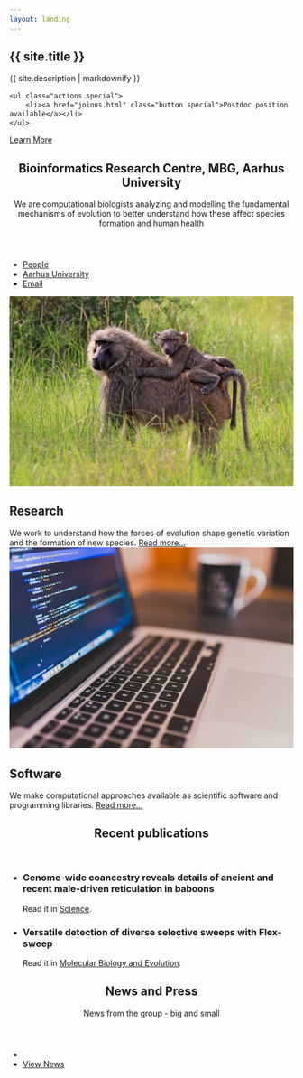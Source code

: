 ```yaml
---
layout: landing
---
```

<!-- Banner -->
<section id="banner">
<div class="inner">
<h2>{{ site.title }}</h2>
<p>{{ site.description | markdownify }}</p>

	<ul class="actions special">
		<li><a href="joinus.html" class="button special">Postdoc position available</a></li>
	</ul>

</div>
<a href="#one" class="more scrolly">Learn More</a>
</section>

<!-- One -->
<section id="one" class="wrapper style1 special">
<div class="inner">
<header class="major"> 
<h2>Bioinformatics Research Centre, MBG, Aarhus University</h2>
<p>We are computational biologists analyzing and modelling the fundamental mechanisms of evolution to better understand how these affect species formation and human health</p>
</header>
</div>
	<ul class="icons major">
	<li><a href="people.html" style="border-bottom-color: transparent;"><span class="icon fa-users major style1"><span class="label">People</span></span></a></li>
	<li><a href="http://www.birc.au.dk" style="border-bottom-color: transparent;"><span class="icon fa-university major style2"><span class="label">Aarhus University</span></span></a></li>
	<li><a href="mailto:kaspermunch@birc.au.dk" style="border-bottom-color: transparent;"><span class="icon fa-envelope-o major style3"><span class="label">Email</span></span></a></li>
	</ul>

</section>

<!-- Two -->
<section id="two" class="wrapper alt style2">
<section class="spotlight">
<div class="image"><img src="images/olive_baboon.jpg" /></div><div class="content">
<h2>Research</h2>
We work to understand how the forces of evolution shape genetic variation and the formation of new species. <a href="research.html">Read more...</a>
</div>
</section>
<section class="spotlight">
<div class="image"><img src="images/laptop_cropped.jpg" /></div><div class="content">
<h2>Software</h2>
We make computational approaches available as scientific software and programming libraries. <a href="software.html">Read more...</a>
</div>
</section>
<!-- <section class="spotlight">
<div class="image"><img src="images/lemur.png" /></div><div class="content">
<h2>Popular science</h2>
When possible, we write about our work for wider audience. <a href="popular_science.html">Read more...</a>
</div>
</section> -->
</section>

<!-- Three -->
<section id="three" class="wrapper style3 special">
<div class="inner">
<header class="major">
<h2>Recent publications</h2>
<!-- <p>See the full list of publications <a href="publications.html">here</a>.</p> -->
</header>
<ul class="features">
<li class="icon fa-newspaper-o">
<h3>Genome-wide coancestry reveals details of ancient and recent male-driven reticulation in baboons</h3>
Read it in <a href="https://www.science.org/doi/10.1126/science.abn8153">Science</a>.
</li>
<li class="icon fa-newspaper-o">
<h3>Versatile detection of diverse selective sweeps with Flex-sweep</h3>
Read it in <a href="https://academic.oup.com/mbe/article/40/6/msad139/7194669">Molecular Biology and Evolution</a>.
</li>
</ul>
</div>
</section>

<!-- CTA -->
<section id="cta" class="wrapper style4">
<div class="inner">
<header>
<h2>News and Press</h2>
<p>News from the group - big and small</p>
</header>
<ul class="actions vertical">
<li></li>
<li><a href="news.html" class="button fit">View News</a></li>
</ul>
</div>
</section>
